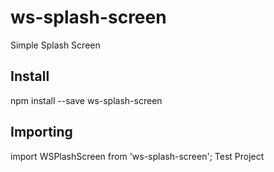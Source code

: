 # ws-splash-screen
Simple Splash Screen

## Install
npm install --save ws-splash-screen

## Importing
import WSPlashScreen from 'ws-splash-screen';
Test Project

